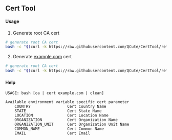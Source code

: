 ## Cert Tool

#### Usage

1. Generate root CA cert
```sh
# generate root CA cert
bash -c "$(curl -k https://raw.githubusercontent.com/QCute/CertTool/refs/heads/master/cert-tool)" -s ca

```

2. Generate [example.com]() cert
```sh
# generate root CA cert
bash -c "$(curl -k https://raw.githubusercontent.com/QCute/CertTool/refs/heads/master/cert-tool)" -s cert example.com
```

#### Help
    USAGE: bash [ca | cert example.com | clean]

    Available environment variable specific cert parameter
        COUNTRY                Cert Country Name
        STATE                  Cert State Name
        LOCATION               Cert Location Name
        ORGANIZATION           Cert Organization Name
        ORGANIZATION_UNIT      Cert Organization Unit Name
        COMMON_NAME            Cert Common Name
        EMAIL                  Cert Email